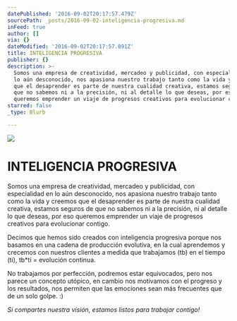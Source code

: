 ```yaml
---
datePublished: '2016-09-02T20:17:57.479Z'
sourcePath: _posts/2016-09-02-inteligencia-progresiva.md
inFeed: true
author: []
via: {}
dateModified: '2016-09-02T20:17:57.091Z'
title: INTELIGENCIA PROGRESIVA
publisher: {}
description: >-
  Somos una empresa de creatividad, mercadeo y publicidad, con especialidad en
  lo aún desconocido, nos apasiona nuestro trabajo tanto como la vida y creemos
  que el desaprender es parte de nuestra cualidad creativa, estamos seguros de
  que no sabemos ni a la precisión, ni al detalle lo que deseas, por eso
  queremos emprender un viaje de progresos creativos para evolucionar contigo.
starred: false
_type: Blurb

---
```

![](https://the-grid-user-content.s3-us-west-2.amazonaws.com/d8d3cda9-1393-4dfd-84a1-5db8d044ea51.jpg)

# INTELIGENCIA PROGRESIVA

Somos una empresa de creatividad, mercadeo y publicidad, con especialidad en lo aún desconocido, nos apasiona nuestro trabajo tanto como la vida y creemos que el desaprender es parte de nuestra cualidad creativa, estamos seguros de que no sabemos ni a la precisión, ni al detalle lo que deseas, por eso queremos emprender un viaje de progresos creativos para evolucionar contigo.

Decimos que hemos sido creados con inteligencia progresiva porque nos basamos en una cadena de producción evolutiva, en la cual aprendemos y crecemos con nuestros clientes a medida que trabajamos (tb) en el tiempo (ti), tb\*ti = evolución continua.

No trabajamos por perfección, podremos estar equivocados, pero nos parece un concepto utópico, en cambio nos motivamos con el progreso y los resultados, nos permiten que las emociones sean más frecuentes que de un solo golpe. :)

_Si compartes nuestra visión, estamos listos para trabajar contigo!_